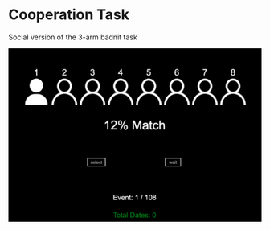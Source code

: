 # Cooperation Task
Social version of the 3-arm badnit task


![Thumbnail](/public/js/tasks/cooperation_task/thumbnail.png)